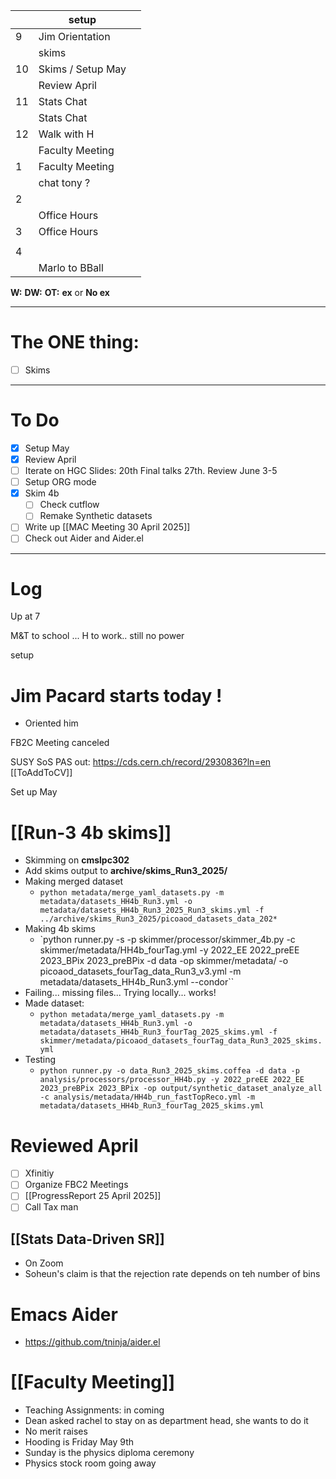 
|     | setup             |     |
| --- | ----------------- | --- |
| 9   | Jim Orientation   |     |
|     | skims             |     |
| 10  | Skims / Setup May |     |
|     | Review April      |     |
| 11  | Stats Chat        |     |
|     | Stats Chat        |     |
| 12  | Walk with H       |     |
|     | Faculty Meeting   |     |
| 1   | Faculty Meeting   |     |
|     | chat tony ?       |     |
| 2   |                   |     |
|     | Office Hours      |     |
| 3   | Office Hours      |     |
|     |                   |     |
| 4   |                   |     |
|     | Marlo to BBall    |     |

**W:**
**DW:**
**OT:**
**ex** or **No ex**

---
# The ONE thing: 
- [ ] Skims

---
# To Do

- [x] Setup May 
- [x] Review April 
- [ ] Iterate on HGC Slides:  20th Final talks 27th. Review June 3-5
- [ ] Setup ORG mode
- [x] Skim 4b 
	- [ ] Check cutflow
	- [ ] Remake Synthetic datasets
- [ ] Write up [[MAC Meeting 30 April 2025]]
- [ ] Check out Aider and Aider.el

---

# Log

Up at 7 

M&T to school ... H to work.. still no power

setup

# Jim Pacard starts today !
- Oriented him

FB2C Meeting canceled 

SUSY SoS PAS out: https://cds.cern.ch/record/2930836?ln=en 
 [[ToAddToCV]]

Set up May

# [[Run-3 4b skims]]
- Skimming on **cmslpc302**
- Add skims output to **archive/skims_Run3_2025/**
- Making merged dataset
	- `python metadata/merge_yaml_datasets.py -m metadata/datasets_HH4b_Run3.yml -o metadata/datasets_HH4b_Run3_2025_Run3_skims.yml -f ../archive/skims_Run3_2025/picoaod_datasets_data_202*`
- Making 4b skims
	- `python runner.py -s -p skimmer/processor/skimmer_4b.py -c skimmer/metadata/HH4b_fourTag.yml -y 2022_EE 2022_preEE 2023_BPix 2023_preBPix -d data -op skimmer/metadata/ -o picoaod_datasets_fourTag_data_Run3_v3.yml -m metadata/datasets_HH4b_Run3.yml --condor``
- Failing... missing files... Trying locally... works!
- Made dataset:
	- `python metadata/merge_yaml_datasets.py -m metadata/datasets_HH4b_Run3.yml -o metadata/datasets_HH4b_Run3_fourTag_2025_skims.yml -f skimmer/metadata/picoaod_datasets_fourTag_data_Run3_2025_skims.yml`
- Testing
	- `python runner.py -o data_Run3_2025_skims.coffea -d data -p analysis/processors/processor_HH4b.py -y 2022_preEE 2022_EE 2023_preBPix 2023_BPix -op output/synthetic_dataset_analyze_all -c analysis/metadata/HH4b_run_fastTopReco.yml -m metadata/datasets_HH4b_Run3_fourTag_2025_skims.yml`

# Reviewed April
- [ ] Xfinitiy 
- [ ] Organize FBC2 Meetings
- [ ] [[ProgressReport 25 April 2025]]
- [ ] Call Tax man

## [[Stats Data-Driven SR]]
- On Zoom
- Soheun's claim is that the rejection rate depends on teh number of bins


# Emacs Aider
- https://github.com/tninja/aider.el


# [[Faculty Meeting]]
- Teaching Assignments: in coming
- Dean asked rachel to stay on as department head, she wants to do it
- No merit raises
- Hooding is Friday May 9th
- Sunday is the physics diploma ceremony
- Physics stock room going away
